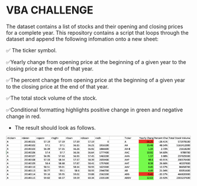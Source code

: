 # VBA CHALLENGE

The dataset contains a list of stocks and their opening and closing prices for a complete year. This repository contains a script that loops through the dataset and append the following infomation onto a new sheet:

:white_check_mark: The ticker symbol.

:white_check_mark:Yearly change from opening price at the beginning of a given year to the closing price at the end of that year.

:white_check_mark:The percent change from opening price at the beginning of a given year to the closing price at the end of that year.

:white_check_mark:The total stock volume of the stock.

:white_check_mark:Conditional formatting highlights positive change in green and negative change in red.

* The result should look as follows.

![moderate_solution](Images/moderate_solution.png)

